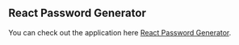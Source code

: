 
## React Password Generator

You can check out  the application here [React Password Generator](https://fervent-volhard-f2991a.netlify.app/).



